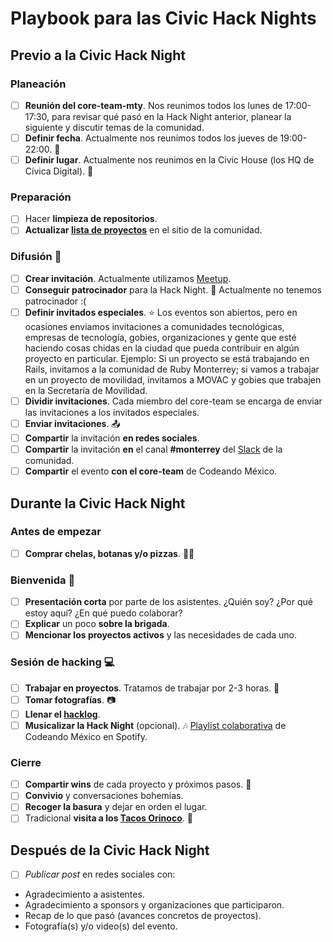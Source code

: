 # Playbook para las Civic Hack Nights

## Previo a la Civic Hack Night

### Planeación

- [ ] **Reunión del core-team-mty**. Nos reunimos todos los lunes de 17:00-17:30, para revisar qué pasó en la Hack Night anterior, planear la siguiente y discutir temas de la comunidad.
- [ ] **Definir fecha**. Actualmente nos reunimos todos los jueves de 19:00-22:00. 📅
- [ ] **Definir lugar**. Actualmente nos reunimos en la Civic House (los HQ de Cívica Digital). 🏡

### Preparación

- [ ] Hacer **limpieza de repositorios**.
- [ ] **Actualizar [lista de proyectos](https://codeandomonterrey.github.io/projects.html)** en el sitio de la comunidad.

### Difusión 📢

- [ ] **Crear invitación**. Actualmente utilizamos [Meetup](http://meetup.com/CodeandoMonterrey).
- [ ] **Conseguir patrocinador** para la Hack Night. 💸 Actualmente no tenemos patrocinador :(
- [ ] **Definir invitados especiales**. ⭐️ Los eventos son abiertos, pero en ocasiones enviamos invitaciones a comunidades tecnológicas, empresas de tecnología, gobies, organizaciones y gente que esté haciendo cosas chidas en la ciudad que pueda contribuir en algún proyecto en particular. Ejemplo: Si un proyecto se está trabajando en Rails, invitamos a la comunidad de Ruby Monterrey; si vamos a trabajar en un proyecto de movilidad, invitamos a MOVAC y gobies que trabajen en la Secretaría de Movilidad.
- [ ] **Dividir invitaciones**. Cada miembro del core-team se encarga de enviar las invitaciones a los invitados especiales.
- [ ] **Enviar invitaciones**. 📤
- [ ] **Compartir** la invitación **en redes sociales**. 
- [ ] **Compartir** la invitación **en** el canal **#monterrey** del [Slack](http://slack.codeandomexico.org) de la comunidad.
- [ ] **Compartir** el evento **con el core-team** de Codeando México.

## Durante la Civic Hack Night

### Antes de empezar

- [ ] **Comprar chelas, botanas y/o pizzas**. 🍻🍕

### Bienvenida 👫

- [ ] **Presentación corta** por parte de los asistentes. ¿Quién soy? ¿Por qué estoy aquí? ¿En qué puedo colaborar?
- [ ] **Explicar** un poco **sobre la brigada**.
- [ ] **Mencionar los proyectos activos** y las necesidades de cada uno.

### Sesión de hacking 💻

- [ ] **Trabajar en proyectos**. Tratamos de trabajar por 2-3 horas. 👳
- [ ] **Tomar fotografías**. 📷
- [ ] **Llenar el [hacklog](https://hackpad.com/Codeando-Monterrey-hacklog-puPMmwCC1Mj)**.
- [ ] **Musicalizar la Hack Night** (opcional). 🎶 [Playlist colaborativa](https://open.spotify.com/user/1242538795/playlist/6nfQngEDjTRnwrrOlP9Evk) de Codeando México en Spotify.

### Cierre 

- [ ] **Compartir wins** de cada proyecto y próximos pasos. 💪
- [ ] **Convivio** y conversaciones bohemias. 
- [ ] **Recoger la basura** y dejar en orden el lugar. 
- [ ] Tradicional **visita a los [Tacos Orinoco](http://taqueriaorinoco.com/)**. 🐂

## Después de la Civic Hack Night 

- [ ] *Publicar post* en redes sociales con:
* Agradecimiento a asistentes.
* Agradecimiento a sponsors y organizaciones que participaron.
* Recap de lo que pasó (avances concretos de proyectos).
* Fotografía(s) y/o video(s) del evento.
